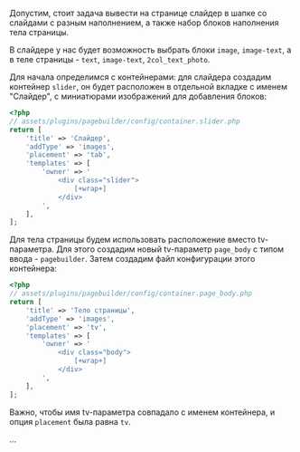 Допустим, стоит задача вывести на странице слайдер в шапке со слайдами с разным наполнением, а также набор блоков наполнения тела страницы.

В слайдере у нас будет возможность выбрать блоки `image`, `image-text`, а в теле страницы - `text`, `image-text`, `2col_text_photo`.

Для начала определимся с контейнерами: для слайдера создадим контейнер `slider`, он будет расположен в отдельной вкладке с именем "Слайдер", с миниатюрами изображений для добавления блоков:

```php
<?php
// assets/plugins/pagebuilder/config/container.slider.php
return [
    'title' => 'Слайдер',
    'addType' => 'images',
    'placement' => 'tab',
    'templates' => [
        'owner' => '
            <div class="slider">
                [+wrap+]
            </div>
        ',
    ],
];
```

Для тела страницы будем использовать расположение вместо tv-параметра. Для этого создадим новый tv-параметр `page_body` с типом ввода - `pagebuilder`. Затем создадим файл конфигурации этого контейнера:

```php
<?php
// assets/plugins/pagebuilder/config/container.page_body.php
return [
    'title' => 'Тело страницы',
    'addType' => 'images',
    'placement' => 'tv',
    'templates' => [
        'owner' => '
            <div class="body">
                [+wrap+]
            </div>
        ',
    ],
];
```

Важно, чтобы имя tv-параметра совпадало с именем контейнера, и опция `placement` была равна `tv`.


...
